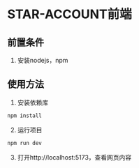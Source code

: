# STAR-ACCOUNT前端

## 前置条件
1. 安装nodejs，npm

## 使用方法
1. 安装依赖库

```sh
npm install
```

2. 运行项目

```sh
npm run dev
```

3. 打开http://localhost:5173，查看网页内容
